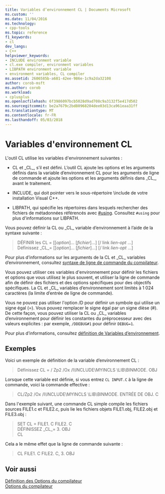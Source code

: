 ```yaml
---
title: Variables d’environnement CL | Documents Microsoft
ms.custom: ''
ms.date: 11/04/2016
ms.technology:
- cpp-tools
ms.topic: reference
f1_keywords:
- cl
dev_langs:
- C++
helpviewer_keywords:
- INCLUDE environment variable
- cl.exe compiler, environment variables
- LIBPATH environment variable
- environment variables, CL compiler
ms.assetid: 2606585b-a681-42ee-986e-1c9a2da32108
author: corob-msft
ms.author: corob
ms.workload:
- cplusplus
ms.openlocfilehash: 6f3986097bcb5028d9ad708c9a3132f5e417d502
ms.sourcegitcommit: be2a7679c2bd80968204dee03d13ca961eaa31ff
ms.translationtype: MT
ms.contentlocale: fr-FR
ms.lasthandoff: 05/03/2018
---
```

# <a name="cl-environment-variables"></a>Variables d'environnement CL

L'outil CL utilise les variables d'environnement suivantes :

- CL et \_CL\_, s’il est défini. L’outil CL ajoute les options et les arguments définis dans la variable d’environnement CL pour les arguments de ligne de commande et ajoute les options et les arguments définis dans \_CL\_, avant le traitement.

- INCLUDE, qui doit pointer vers le sous-répertoire \include de votre installation Visual C++.

- LIBPATH, qui spécifie les répertoires dans lesquels rechercher des fichiers de métadonnées référencés avec [#using](../../preprocessor/hash-using-directive-cpp.md). Consultez `#using` pour plus d'informations sur LIBPATH.

Vous pouvez définir la CL ou \_CL\_ variable d’environnement à l’aide de la syntaxe suivante :

> DÉFINIR les CL = [[*option*]... [*fichier*]...] [/ link *lien-opt* ...]  
> Définissez \_CL\_= [[*option*]... [*fichier*]...] [/ link *lien-opt* ...]

Pour plus d’informations sur les arguments de la CL et \_CL\_ variables d’environnement, consultez [syntaxe de ligne de commande du compilateur](../../build/reference/compiler-command-line-syntax.md).

Vous pouvez utiliser ces variables d'environnement pour définir les fichiers et options que vous utilisez le plus souvent, et utiliser la ligne de commande afin de définir des fichiers et des options spécifiques pour des objectifs spécifiques. La CL et \_CL\_ variables d’environnement sont limités à 1 024 caractères (la limite d’entrée de ligne de commande).

Vous ne pouvez pas utiliser l'option /D pour définir un symbole qui utilise un signe égal (=). Vous pouvez remplacer le signe égal par un signe dièse (#). De cette façon, vous pouvez utiliser la CL ou \_CL\_ variables d’environnement pour définir les constantes du préprocesseur avec des valeurs explicites : par exemple, `/DDEBUG#1` pour définir `DEBUG=1`.

Pour plus d’informations, consultez [définition de Variables d’environnement](../../build/setting-the-path-and-environment-variables-for-command-line-builds.md).

## <a name="examples"></a>Exemples

Voici un exemple de définition de la variable d’environnement CL :

> Définissez CL = / Zp2 /Ox /I\INCLUDE\MYINCLS \LIB\BINMODE. OBJ

Lorsque cette variable est définie, si vous entrez `CL INPUT.C` à la ligne de commande, voici la commande effective :

> CL/Zp2 /Ox /I\INCLUDE\MYINCLS \LIB\BINMODE. ENTRÉE DE OBJ. C

Dans l'exemple suivant, une commande CL simple compile les fichiers sources FILE1.c et FILE2.c, puis lie les fichiers objets FILE1.obj, FILE2.obj et FILE3.obj :

> SET CL = FILE1. C FILE2. C  
> DÉFINISSEZ \_CL\_= 3. OBJ  
> CL  

Cela a le même effet que la ligne de commande suivante :

> CL FILE1. C FILE2. C, 3. OBJ

## <a name="see-also"></a>Voir aussi

[Définition des Options du compilateur](../../build/reference/setting-compiler-options.md)   
[Options du compilateur](../../build/reference/compiler-options.md)
